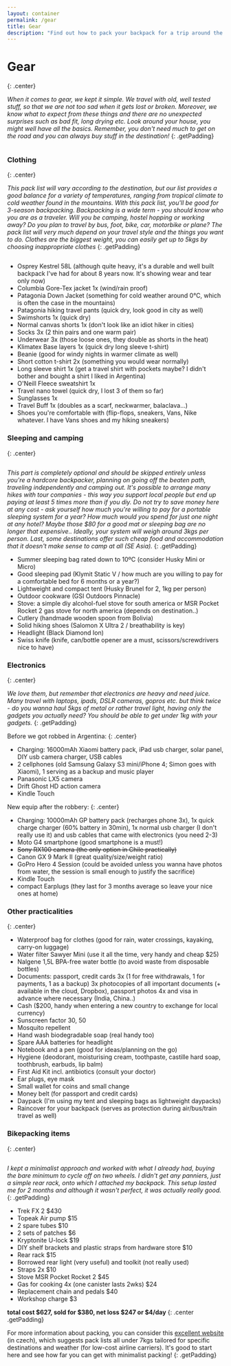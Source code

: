 ```yaml
---
layout: container
permalink: /gear
title: Gear
description: "Find out how to pack your backpack for a trip around the world. Learn more about the gear and things you need to take for a variety of climate and activities."
---
```


# Gear
{: .center}

*When it comes to gear, we kept it simple. We travel with old, well tested stuff, so that we are not too sad when it gets lost or broken. Moreover, we know what to expect from these things and there are no unexpected surprises such as bad fit, long drying etc. Look around your house, you might well have all the basics. Remember, you don't need much to get on the road and you can always buy stuff in the destination!*
{: .getPadding}

<img data-src="/img/2017-09-04/original/6462100767808796306.jpg" class="img-responsive center-block lazyload">

### Clothing
{: .center}

*This pack list will vary according to the destination, but our list provides a good balance for a variety of temperatures, ranging from tropical climate to cold weather found in the mountains. With this pack list, you'll be good for 3-season backpacking. Backpacking is a wide term - you should know who you are as a traveler. Will you be camping, hostel hopping or working away? Do you plan to travel by bus, foot, bike, car, motorbike or plane? The pack list will very much depend on your travel style and the things you want to do. Clothes are the biggest weight, you can easily get up to 5kgs by choosing inappropriate clothes*
{: .getPadding}

<img data-src="/img/2017-09-04/original/6461908312149863346.jpg" class="img-responsive center-block lazyload">

* Osprey Kestrel 58L (although quite heavy, it's a durable and well built backpack I've had for about 8 years now. It's showing wear and tear only now)
* Columbia Gore-Tex jacket 1x (wind/rain proof)
* Patagonia Down Jacket (something for cold weather around 0°C, which is often the case in the mountains)
* Patagonia hiking travel pants (quick dry, look good in city as well)
* Swimshorts 1x (quick dry)
* Normal canvas shorts 1x (don't look like an idiot hiker in cities)
* Socks 3x (2 thin pairs and one warm pair)
* Underwear 3x (those loose ones, they double as shorts in the heat)
* Klimatex Base layers 1x (quick dry long sleeve t-shirt)
* Beanie (good for windy nights in warmer climate as well)
* Short cotton t-shirt 2x (something you would wear normally)
* Long sleeve shirt 1x (get a travel shirt with pockets maybe? I didn't bother and bought a shirt I liked in Argentina)
* O'Neill Fleece sweatshirt 1x
* Travel nano towel (quick dry, I lost 3 of them so far)
* Sunglasses 1x
* Travel Buff 1x (doubles as a scarf, neckwarmer, balaclava...)
* Shoes you're comfortable with (flip-flops, sneakers, Vans, Nike whatever. I have Vans shoes and my hiking sneakers)

### Sleeping and camping
{: .center}

<img data-src="/img/2017-07-25/original/IMG_0615.jpg" class="img-responsive center-block lazyload">

*This part is completely optional and should be skipped entirely unless you're a hardcore backpacker, planning on going off the beaten path, traveling independently and camping out. It's possible to arrange many hikes with tour companies - this way you support local people but end up paying at least 5 times more than if you diy. Do not try to save money here at any cost - ask yourself how much you're willing to pay for a portable sleeping system for a year? How much would you spend for just one night at any hotel? Maybe those $80 for a good mat or sleeping bag are no longer that expensive.. Ideally, your system will weigh around 3kgs per person. Last, some destinations offer such cheap food and accommodation that it doesn't make sense to camp at all (SE Asia).*
{: .getPadding}

* Summer sleeping bag rated down to 10ºC (consider Husky Mini or Micro)
* Good sleeping pad (Klymit Static V / how much are you willing to pay for a comfortable bed for 6 months or a year?)
* Lightweight and compact tent (Husky Brunel for 2, 1kg per person)
* Outdoor cookware (GSI Outdoors Pinnacle)
* Stove: a simple diy alcohol-fuel stove for south america or MSR Pocket Rocket 2 gas stove for north america (depends on destination..)
* Cutlery (handmade wooden spoon from Bolivia)
* Solid hiking shoes (Salomon X Ultra 2 / breathability is key)
* Headlight (Black Diamond Ion)
* Swiss knife (knife, can/bottle opener are a must, scissors/screwdrivers nice to have)

### Electronics
{: .center}

*We love them, but remember that electronics are heavy and need juice. Many travel with laptops, ipads, DSLR cameras, gopros etc. but think twice - do you wanna haul 5kgs of metal or rather travel light, having only the gadgets you actually need? You should be able to get under 1kg with your gadgets.*
{: .getPadding}

Before we got robbed in Argentina:
{: .center}
* Charging: 16000mAh Xiaomi battery pack, iPad usb charger, solar panel, DIY usb camera charger, USB cables
* 2 cellphones (old Samsung Galaxy S3 mini/iPhone 4; Simon goes with Xiaomi), 1 serving as a backup and music player
* Panasonic LX5 camera
* Drift Ghost HD action camera
* Kindle Touch

New equip after the robbery:
{: .center}
* Charging: 10000mAh GP battery pack (recharges phone 3x), 1x quick charge charger (60% battery in 30min), 1x normal usb charger (I don't really use it) and usb cables that came with electronics (you need 2-3)
* Moto G4 smartphone (good smartphone is a must!)
* ~~Sony RX100 camera (the only option in Chile practically)~~
* Canon GX 9 Mark II (great quality/size/weight ratio)
* GoPro Hero 4 Session (could be avoided unless you wanna have photos from water, the session is small enough to justify the sacrifice)
* Kindle Touch
* compact Earplugs (they last for 3 months average so leave your nice ones at home)

### Other practicalities
{: .center}
* Waterproof bag for clothes (good for rain, water crossings, kayaking, carry-on luggage)
* Water filter Sawyer Mini (use it all the time, very handy and cheap $25)
* Nalgene 1,5L BPA-free water bottle (to avoid waste from disposable bottles)
* Documents: passport, credit cards 3x (1 for free withdrawals, 1 for payments, 1 as a backup) 3x photocopies of all important documents (+ available in the cloud, Dropbox), passport photos 4x and visa in advance where necessary (India, China..)
* Cash ($200, handy when entering a new country to exchange for local currency)
* Sunscreen factor 30, 50
* Mosquito repellent
* Hand wash biodegradable soap (real handy too)
* Spare AAA batteries for headlight
* Notebook and a pen (good for ideas/planning on the go)
* Hygiene (deodorant, moisturising cream, toothpaste, castille hard soap, toothbrush, earbuds, lip balm)
* First Aid Kit incl. antibiotics (consult your doctor)
* Ear plugs, eye mask
* Small wallet for coins and small change
* Money belt (for passport and credit cards)
* Daypack (I'm using my tent and sleeping bags as lightweight daypacks)
* Raincover for your backpack (serves as protection during air/bus/train travel as well)

### Bikepacking items
{: .center}

<img data-src="/img/2017-09-04/original/6461908309846316594.jpg" class="img-responsive center-block lazyload">

*I kept a minimalist approach and worked with what I already had, buying the bare minimum to cycle off on two wheels. I didn't get any panniers, just a simple rear rack, onto which I attached my backpack. This setup lasted me for 2 months and although it wasn't perfect, it was actually really good.*
{: .getPadding}

* Trek FX 2 $430
* Topeak Air pump $15
* 2 spare tubes $10
* 2 sets of patches $6
* Kryptonite U-lock $19
* DIY shelf brackets and plastic straps from hardware store $10
* Rear rack $15
* Borrowed rear light (very useful) and toolkit (not really used)
* Straps 2x $10
* Stove MSR Pocket Rocket 2 $45
* Gas for cooking 4x (one canister lasts 2wks) $24
* Replacement chain and pedals $40
* Workshop charge $3

**total cost $627, sold for $380, net loss $247 or $4/day**
{: .center .getPadding}

For more information about packing, you can consider this [excellent website](http://www.pod7kilo.cz) (in czech), which suggests pack lists all under 7kgs tailored for specific destinations and weather (for low-cost airline carriers). It's good to start here and see how far you can get with minimalist packing!
{: .getPadding}